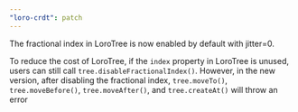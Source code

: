 ```yaml
---
"loro-crdt": patch
---
```


The fractional index in LoroTree is now enabled by default with jitter=0.

To reduce the cost of LoroTree, if the `index` property in LoroTree is unused, users can still
call `tree.disableFractionalIndex()`. However, in the new version, after disabling the fractional 
index, `tree.moveTo()`, `tree.moveBefore()`, `tree.moveAfter()`, and `tree.createAt()` will 
throw an error

